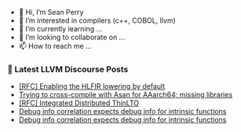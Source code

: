 - 👋 Hi, I’m Sean Perry
- 👀 I’m interested in compilers (c++, COBOL, llvm)
- 🌱 I’m currently learning ...
- 💞️ I’m looking to collaborate on ...
- 📫 How to reach me ...

<!---
s66perry/s66perry is a ✨ special ✨ repository because its `README.md` (this file) appears on your GitHub profile.
You can click the Preview link to take a look at your changes.
--->
### 📕 Latest LLVM Discourse Posts

<!-- DISCOURSE-LLVM:START -->
- [[RFC] Enabling the HLFIR lowering by default](https://discourse.llvm.org/t/rfc-enabling-the-hlfir-lowering-by-default/72778#post_5)
- [Trying to cross-compile with Asan for AAarch64; missing libraries](https://discourse.llvm.org/t/trying-to-cross-compile-with-asan-for-aaarch64-missing-libraries/71227#post_3)
- [[RFC] Integrated Distributed ThinLTO](https://discourse.llvm.org/t/rfc-integrated-distributed-thinlto/69641?page=2#post_31)
- [Debug info correlation expects debug info for intrinsic functions](https://discourse.llvm.org/t/debug-info-correlation-expects-debug-info-for-intrinsic-functions/72790#post_3)
- [Debug info correlation expects debug info for intrinsic functions](https://discourse.llvm.org/t/debug-info-correlation-expects-debug-info-for-intrinsic-functions/72790#post_2)
<!-- DISCOURSE-LLVM:END -->
